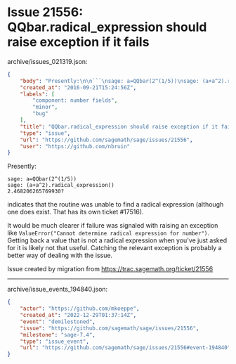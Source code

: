 # Issue 21556: QQbar.radical_expression should raise exception if it fails

archive/issues_021319.json:
```json
{
    "body": "Presently:\n\n```\nsage: a=QQbar(2^(1/5))\nsage: (a+a^2).radical_expression()\n2.468206265769930?\n```\nindicates that the routine was unable to find a radical expression (although one does exist. That has its own ticket #17516).\n\nIt would be much clearer if failure was signaled with raising an exception like `ValueError(\"Cannot determine radical expression for number\")`. Getting back a value that is not a radical expression when you've just asked for it is likely not that useful. Catching the relevant exception is probably a better way of dealing with the issue.\n\n\nIssue created by migration from https://trac.sagemath.org/ticket/21556\n\n",
    "created_at": "2016-09-21T15:24:56Z",
    "labels": [
        "component: number fields",
        "minor",
        "bug"
    ],
    "title": "QQbar.radical_expression should raise exception if it fails",
    "type": "issue",
    "url": "https://github.com/sagemath/sage/issues/21556",
    "user": "https://github.com/nbruin"
}
```
Presently:

```
sage: a=QQbar(2^(1/5))
sage: (a+a^2).radical_expression()
2.468206265769930?
```
indicates that the routine was unable to find a radical expression (although one does exist. That has its own ticket #17516).

It would be much clearer if failure was signaled with raising an exception like `ValueError("Cannot determine radical expression for number")`. Getting back a value that is not a radical expression when you've just asked for it is likely not that useful. Catching the relevant exception is probably a better way of dealing with the issue.


Issue created by migration from https://trac.sagemath.org/ticket/21556





---

archive/issue_events_194840.json:
```json
{
    "actor": "https://github.com/mkoeppe",
    "created_at": "2022-12-29T01:37:14Z",
    "event": "demilestoned",
    "issue": "https://github.com/sagemath/sage/issues/21556",
    "milestone": "sage-7.4",
    "type": "issue_event",
    "url": "https://github.com/sagemath/sage/issues/21556#event-194840"
}
```
